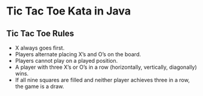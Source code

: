 # Tic Tac Toe Kata in Java

## Tic Tac Toe Rules
  
- X always goes first.
- Players alternate placing X’s and O’s on the board.
- Players cannot play on a played position.
- A player with three X’s or O’s in a row (horizontally, vertically, diagonally) wins.
- If all nine squares are filled and neither player achieves three in a row, the game is a draw.